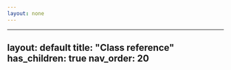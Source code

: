 ```yaml
---
layout: none
---
```

---
layout: default
title: "Class reference"
has_children: true
nav_order: 20
---
